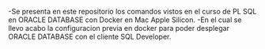 -Se presenta en este repositorio los comandos vistos en el curso de PL SQL en ORACLE DATABASE con Docker en Mac Apple Silicon.
-En el cual se llevo acabo la configuracion previa en docker para poder desplegar ORACLE DATABASE con el cliente SQL Developer.
